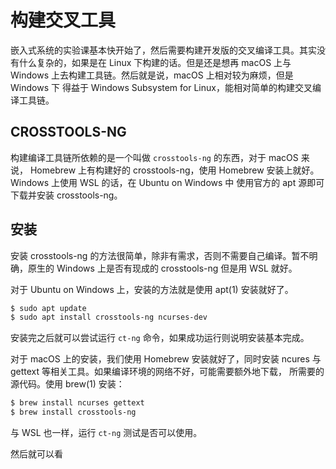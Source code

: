 # 构建交叉工具

嵌入式系统的实验课基本快开始了，然后需要构建开发版的交叉编译工具。其实没有什么复杂的，如果是在 Linux 下构建的话。但是还是想再 macOS 上与 
Windows 上去构建工具链。然后就是说，macOS 上相对较为麻烦，但是 Windows 下 得益于 Windows Subsystem for Linux，能相对简单的构建交叉编译工具链。

## CROSSTOOLS-NG

构建编译工具链所依赖的是一个叫做 `crosstools-ng` 的东西，对于 macOS 来说， Homebrew 上有构建好的 crosstools-ng，使用 Homebrew 安装上就好。
Windows 上使用 WSL 的话，在 Ubuntu on Windows 中 使用官方的 apt 源即可下载并安装 crosstools-ng。

## 安装

安装 crosstools-ng 的方法很简单，除非有需求，否则不需要自己编译。暂不明确，原生的 Windows 上是否有现成的 crosstools-ng 但是用 WSL 就好。

对于 Ubuntu on Windows 上，安装的方法就是使用 apt(1) 安装就好了。

```bash
$ sudo apt update
$ sudo apt install crosstools-ng ncurses-dev
```

安装完之后就可以尝试运行 `ct-ng` 命令，如果成功运行则说明安装基本完成。

对于 macOS 上的安装，我们使用 Homebrew 安装就好了，同时安装 ncures 与 gettext 等相关工具。如果编译环境的网络不好，可能需要额外地下载，
所需要的源代码。使用 brew(1) 安装：

```bash
$ brew install ncurses gettext
$ brew install crosstools-ng
```

与 WSL 也一样，运行 `ct-ng` 测试是否可以使用。

然后就可以看

##


